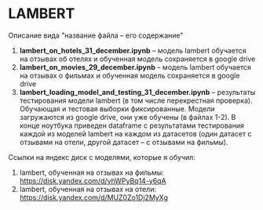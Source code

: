 # LAMBERT

Описание вида "название файла – его содержание"

1) **lambert_on_hotels_31_december.ipynb**
– модель lambert обучается на отзывах об отелях и
обученная модель сохраняется в google drive
2) **lambert_on_movies_29_december.ipynb**
– модель lambert обучается на отзывах о фильмах и 
обученная модель сохраняется в google drive
3) **lambert_loading_model_and_testing_31_december.ipynb**
– результаты тестирования модели lambert
(в том числе перекрестная проверка). Обучающая и тестовая
выборки фиксированные.
Модели загружаются из google drive, они уже обучены
(в файлах 1-2).
В конце ноутбука приведен dataframe
с результатами тестирования каждой из моделей lambert на 
каждом из датасетов (один датасет с отзывами на отели, 
другой датасет – с отзывами на фильмы).


Ссылки на яндекс диск с моделями, которые я обучил:
1) lambert, обученная на отзывах на фильмы:
https://disk.yandex.com/d/yhWPyBq14-y6qA
2) lambert, обученная на отзывах на отели:
https://disk.yandex.com/d/MUZ0Zo1Dj2MyXg

